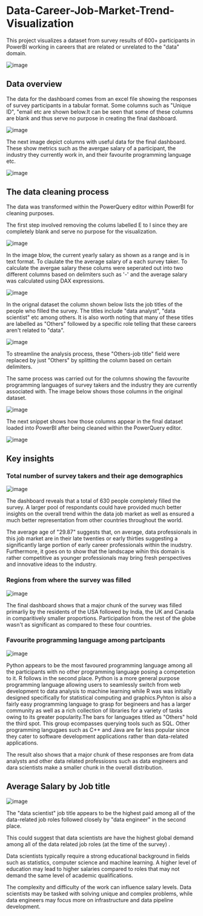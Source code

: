 # Data-Career-Job-Market-Trend-Visualization
This project visualizes a dataset from survey results of 600+ participants in PowerBI working in careers that are related or unrelated to the "data" domain. 

![image](https://github.com/Sha95544/Data-Career-Job-Market-Trend-Visualization/assets/62758405/2b9ad1f6-406b-466c-9ee6-a2549ad100b9)

## Data overview
The data for the dashboard comes from an excel file showing the responses of survey participants in a tabular format. Some columns such as "Unique ID", "email etc are shown below.It can be seen that some of these columns are blank and thus serve no purpose in creating the final dashboard.

![image](https://github.com/Sha95544/Data-Career-Job-Market-Trend-Visualization/assets/62758405/9c09540d-98c6-427d-8f86-f2a8f0bb2e4b)

The next image depict columns with useful data for the final dashboard. These show metrics such as the avergae salary of a participant, the industry they currently work in, and their favourite programming language etc.

![image](https://github.com/Sha95544/Data-Career-Job-Market-Trend-Visualization/assets/62758405/049f27e1-9f38-4558-93c9-7fda831df220)

## The data cleaning process
The data was transformed within the PowerQuery editor within PowerBI for cleaning purposes. 

The first step involved removing the colums labelled E to I since they are completely blank and serve no purpose for the visualization.

![image](https://github.com/Sha95544/Data-Career-Job-Market-Trend-Visualization/assets/62758405/cb85fa9a-e519-4938-8cb1-220e54e46c81)

In the image blow, the current yearly salary as shown as a range and is in text format. To claulate the the average salary of a each survey taker. To calculate the avergae salary these colums were seperated out into two different columns based on delimiters such as '-' and the average salary was calculated using DAX expressions.

![image](https://github.com/Sha95544/Data-Career-Job-Market-Trend-Visualization/assets/62758405/4c676fb1-9db3-499e-b0f8-d23eb3fc948c)

In the orignal dataset the column shown below lists the job titles of the people who filled the survey. The titles include "data analyst", "data scientist" etc among others. It is also worth noting that many of these titles are labelled as "Others" followed by a specific role telling that these careers aren't related to "data".

![image](https://github.com/Sha95544/Data-Career-Job-Market-Trend-Visualization/assets/62758405/f69774a8-8741-46f1-8090-eb8c9c98ac42)

To streamline the analysis process, these "Others-job title" field were replaced by just "Others" by splitting the column based on certain delimiters.

The same process was carried out for the columns showing the favourite programming languages of survey takers and the industry they are currently associated with. The image below shows those columns in the original dataset.

![image](https://github.com/Sha95544/Data-Career-Job-Market-Trend-Visualization/assets/62758405/8a2818fd-4cc1-4689-908e-9d26ec6d2cd0) 

The next snippet shows how those columns appear in the final dataset loaded into PowerBI after being cleaned within the PowerQuery editor.

![image](https://github.com/Sha95544/Data-Career-Job-Market-Trend-Visualization/assets/62758405/093ba932-2f7c-4328-943e-6881a713da89)



## Key insights 

### Total number of survey takers and their age demographics

![image](https://github.com/Sha95544/Data-Career-Job-Market-Trend-Visualization/assets/62758405/8bfc59eb-9342-453f-87ab-47cd4fc5709c)

The dashboard reveals that a total of 630 people completely filled the survey. A larger pool of respondants could have provided much better insights on the overall trend within the data job market as well as ensured a much better representation from other countries throughout the world.

The average age of "29.87" suggests that, on average, data professionals in this job market are in their late twenties or early thirties suggesting a significantly large portion of early career professionals within the inudstry. Furthermore, it goes on to show that the landscape wihin this domain is rather competitive as younger professionals may bring fresh perspectives and innovative ideas to the industry.

### Regions from where the survey was filled

![image](https://github.com/Sha95544/Data-Career-Job-Market-Trend-Visualization/assets/62758405/ad29dc3a-6b08-4943-bd7a-b9043ac788d6)

The final dashboard shows that a major chunk of the survey was filled primarliy by the residents of the USA followed by India, the UK and Canada in comparitively smaller proportions. Participation from the rest of the globe wasn't as significant as compared to these four countries.

### Favourite programming language among partcipants
![image](https://github.com/Sha95544/Data-Career-Job-Market-Trend-Visualization/assets/62758405/1d853822-320d-46a8-a58f-41774ba4a254)

Python appears to be the most favoured programming language among all the participants with no other programming language posing a competetion to it. R follows in the second place. Python is a more general purpose programming language allowing users to seamlessly switch from web development to data analysis to machine learning while R was was initially designed specifically for statistical computing and graphics.Pyhton is also a fairly easy programming language to grasp for begineers and has a larger community as well as a rich collection of libraries for a variety of tasks owing to its greater popularity.The bars for languages titled as "Others" hold the third spot. This group ecompasses querying tools such as SQL. Other programming langugaes such as C++ and Java are far less popular since they cater to software development applications rather than data-related applications.

The result also shows that a major chunk of these responses are from data analysts and other data related professiosns such as data engineers and dara scientists make a smaller chunk in the overall distribution.

## Average Salary by Job title
![image](https://github.com/Sha95544/Data-Career-Job-Market-Trend-Visualization/assets/62758405/25f13e1b-ea4d-4a46-936a-758e44cdd78d)

The "data scientist" job title appears to be the highest paid among all of the data-related job roles followed closely by "data engineer" in the second place. 

This could suggest that data scientists are have the highest global demand among all of the data related job roles (at the time of the survey) . 

Data scientists typically require a strong educational background in fields such as statistics, computer science and machine learning. A higher level of education may lead to higher salaries compared to roles that may not demand the same level of academic qualifications.

The complexity and difficulty of the work can influence salary levels. Data scientists may be tasked with solving unique and complex problems, while data engineers may focus more on infrastructure and data pipeline development.

